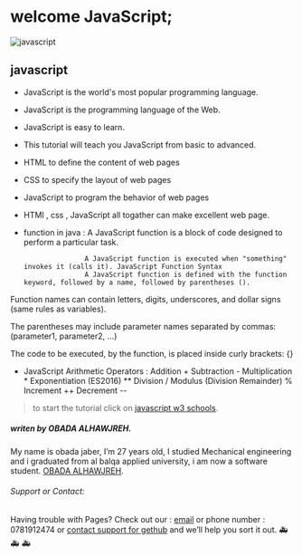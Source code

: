 # welcome JavaScript;


![javascript](https://miro.medium.com/max/800/1*bxEkHw1xewxOFjmGunb-Cw.png)
## javascript

* JavaScript is the world's most popular programming language.

* JavaScript is the programming language of the Web.

* JavaScript is easy to learn.

* This tutorial will teach you JavaScript from basic to advanced.

* HTML to define the content of web pages

* CSS to specify the layout of web pages

* JavaScript to program the behavior of web pages

* HTMl , css , JavaScript all togather can make excellent web page.

* function in java : A JavaScript function is a block of code designed to perform a particular task.

                     A JavaScript function is executed when "something" invokes it (calls it). JavaScript Function Syntax
                     A JavaScript function is defined with the function keyword, followed by a name, followed by parentheses ().

Function names can contain letters, digits, underscores, and dollar signs (same rules as variables).

The parentheses may include parameter names separated by commas:
(parameter1, parameter2, ...)

The code to be executed, by the function, is placed inside curly brackets: {}
* JavaScript Arithmetic Operators :
	Addition +
	Subtraction -
  Multiplication *
	Exponentiation (ES2016) **
	Division /
	Modulus (Division Remainder) %
	Increment ++
	Decrement --


>to start the tutorial click on [javascript w3 schools](https://www.w3schools.com/js/DEFAULT.asp).

##### *writen by OBADA ALHAWJREH.*

My name is obada jaber, I’m 27 years old, I studied Mechanical engineering and i graduated from al balqa applied university, i am now a software student. [OBADA ALHAWJREH](https://github.com/Obada-gh). 

###### *Support or Contact:*

Having trouble with Pages? Check out our : [email](obada7jaber7@gmail.com) or phone number : 0781912474 or [contact support for gethub](https://support.github.com/contact) and we’ll help you sort it out. &#x1F691; &#x1F691; &#x1F691;

